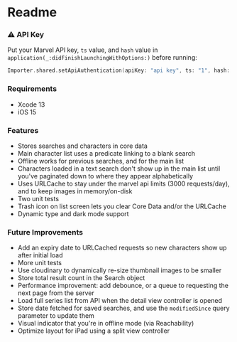 #  Readme

### ⚠️ API Key

Put your Marvel API key, `ts` value, and `hash` value in `application(_:didFinishLaunchingWithOptions:)` before running:

```swift
Importer.shared.setApiAuthentication(apiKey: "api key", ts: "1", hash: "foo")
```

### Requirements
- Xcode 13
- iOS 15

### Features
- Stores searches and characters in core data
- Main character list uses a predicate linking to a blank search
- Offline works for previous searches, and for the main list
- Characters loaded in a text search don't show up in the main list until you've paginated down to where they appear alphabetically
- Uses URLCache to stay under the marvel api limits (3000 requests/day), and to keep images in memory/on-disk
- Two unit tests
- Trash icon on list screen lets you clear Core Data and/or the URLCache
- Dynamic type and dark mode support

### Future Improvements
- Add an expiry date to URLCached requests so new characters show up after initial load
- More unit tests
- Use cloudinary to dynamically re-size thumbnail images to be smaller
- Store total result count in the Search object
- Performance improvement: add debounce, or a queue to requesting the next page from the server
- Load full series list from API when the detail view controller is opened
- Store date fetched for saved searches, and use the `modifiedSince` query parameter to update them
- Visual indicator that you're in offline mode (via Reachability)
- Optimize layout for iPad using a split view controller

